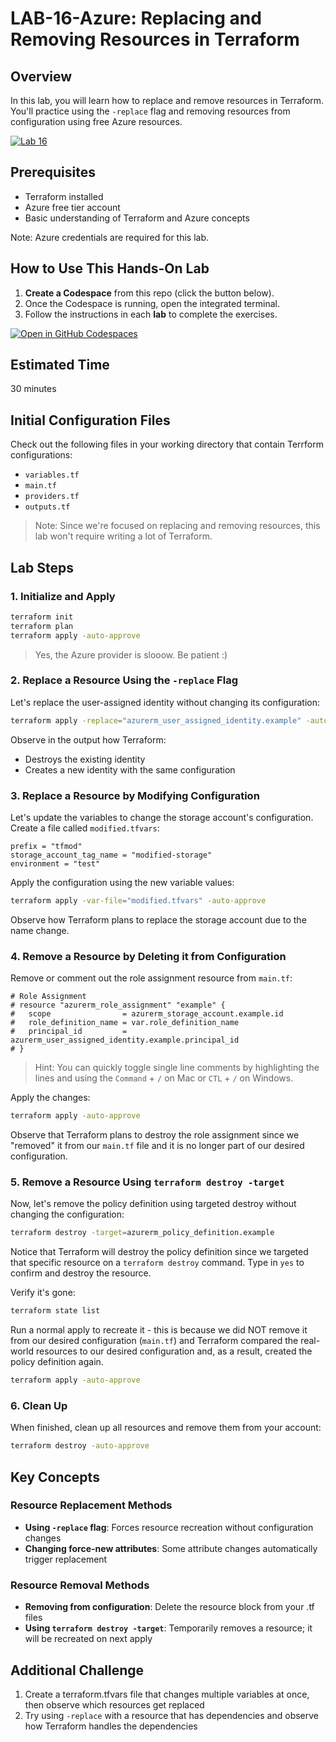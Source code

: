 # LAB-16-Azure: Replacing and Removing Resources in Terraform

## Overview
In this lab, you will learn how to replace and remove resources in Terraform. You'll practice using the `-replace` flag and removing resources from configuration using free Azure resources.

[![Lab 16](https://github.com/btkrausen/terraform-testing/actions/workflows/azure_lab_validation.yml/badge.svg?branch=main)](https://github.com/btkrausen/terraform-testing/actions/workflows/azure_lab_validation.yml)

## Prerequisites
- Terraform installed
- Azure free tier account
- Basic understanding of Terraform and Azure concepts

Note: Azure credentials are required for this lab.

## How to Use This Hands-On Lab

1. **Create a Codespace** from this repo (click the button below).  
2. Once the Codespace is running, open the integrated terminal.
3. Follow the instructions in each **lab** to complete the exercises.

[![Open in GitHub Codespaces](https://github.com/codespaces/badge.svg)](https://codespaces.new/[your-username]/terraform-codespaces)

## Estimated Time
30 minutes

## Initial Configuration Files

Check out the following files in your working directory that contain Terrform configurations:

 - `variables.tf`
 - `main.tf`
 - `providers.tf`
 - `outputs.tf`

> Note: Since we're focused on replacing and removing resources, this lab won't require writing a lot of Terraform.

## Lab Steps

### 1. Initialize and Apply
```bash
terraform init
terraform plan
terraform apply -auto-approve
```

> Yes, the Azure provider is slooow. Be patient :)

### 2. Replace a Resource Using the `-replace` Flag

Let's replace the user-assigned identity without changing its configuration:

```bash
terraform apply -replace="azurerm_user_assigned_identity.example" -auto-approve
```

Observe in the output how Terraform:
- Destroys the existing identity
- Creates a new identity with the same configuration

### 3. Replace a Resource by Modifying Configuration

Let's update the variables to change the storage account's configuration. Create a file called `modified.tfvars`:

```hcl
prefix = "tfmod"
storage_account_tag_name = "modified-storage"
environment = "test"
```

Apply the configuration using the new variable values:

```bash
terraform apply -var-file="modified.tfvars" -auto-approve
```

Observe how Terraform plans to replace the storage account due to the name change.

### 4. Remove a Resource by Deleting it from Configuration

Remove or comment out the role assignment resource from `main.tf`:

```hcl
# Role Assignment
# resource "azurerm_role_assignment" "example" {
#   scope                = azurerm_storage_account.example.id
#   role_definition_name = var.role_definition_name
#   principal_id         = azurerm_user_assigned_identity.example.principal_id
# }
```

> Hint: You can quickly toggle single line comments by highlighting the lines and using the `Command` + `/` on Mac or `CTL` + `/` on Windows.

Apply the changes:

```bash
terraform apply -auto-approve
```

Observe that Terraform plans to destroy the role assignment since we "removed" it from our `main.tf` file and it is no longer part of our desired configuration.

### 5. Remove a Resource Using `terraform destroy -target`

Now, let's remove the policy definition using targeted destroy without changing the configuration:

```bash
terraform destroy -target=azurerm_policy_definition.example
```

Notice that Terraform will destroy the policy definition since we targeted that specific resource on a `terraform destroy` command. Type in `yes` to confirm and destroy the resource.

Verify it's gone:

```bash
terraform state list
```

Run a normal apply to recreate it - this is because we did NOT remove it from our desired configuration (`main.tf`) and Terraform compared the real-world resources to our desired configuration and, as a result, created the policy definition again.

```bash
terraform apply -auto-approve
```

### 6. Clean Up

When finished, clean up all resources and remove them from your account:

```bash
terraform destroy -auto-approve
```

## Key Concepts

### Resource Replacement Methods
- **Using `-replace` flag**: Forces resource recreation without configuration changes
- **Changing force-new attributes**: Some attribute changes automatically trigger replacement

### Resource Removal Methods
- **Removing from configuration**: Delete the resource block from your .tf files
- **Using `terraform destroy -target`**: Temporarily removes a resource; it will be recreated on next apply

## Additional Challenge

1. Create a terraform.tfvars file that changes multiple variables at once, then observe which resources get replaced
2. Try using `-replace` with a resource that has dependencies and observe how Terraform handles the dependencies
